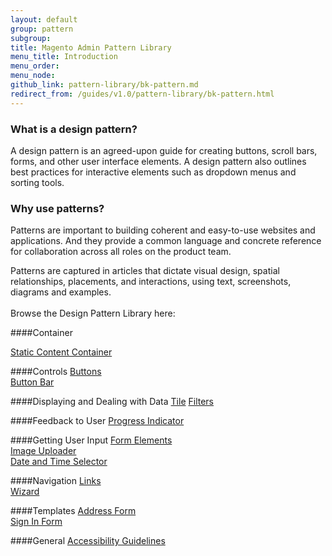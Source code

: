```yaml
---
layout: default
group: pattern
subgroup: 
title: Magento Admin Pattern Library
menu_title: Introduction
menu_order: 
menu_node: 
github_link: pattern-library/bk-pattern.md
redirect_from: /guides/v1.0/pattern-library/bk-pattern.html
---
```

<h3>What is a design pattern?</h3>
 
A design pattern is an agreed-upon guide for creating buttons, scroll bars, forms, and other user interface elements. A design pattern also outlines best practices for interactive elements such as dropdown menus and sorting tools.
 
<h3>Why use patterns?</h3>
 
Patterns are important to building coherent and easy-to-use websites and applications. And they provide a common language and concrete reference for collaboration across all roles on the product team.
 
Patterns are captured in articles that dictate visual design, spatial relationships, placements, and interactions, using text, screenshots, diagrams and examples.
<br> <br>
Browse the Design Pattern Library here:

####Container

<a href="containers/staticContentContainer/contentContainer.html">Static Content Container</a>

####Controls
<a href="controls/buttons/buttons.html">Buttons</a><br>
<a href="controls/button-bar/button-bar.html">Button Bar</a>

####Displaying and Dealing with Data
<a href="displaying-data/tile/tile.html">Tile</a>
<a href="filters/data-table-filters/filtering.html">Filters</a>


####Feedback to User
<a href="feedbackToUser/progressIndicator/progressIndicator.html">Progress Indicator</a>


####Getting User Input
<a href="getting-user-input/form_elements/form_elements.html">Form Elements</a><br>
<a href="getting-user-input/image_uploader/image_uploader.html">Image Uploader</a><br>
<a href="getting-user-input/image_uploader/image_uploader.html">Date and Time Selector</a>


####Navigation
<a href="navigation/links/links.html">Links</a><br>
<a href="navigation/wizard/wizard.html">Wizard</a><br>


####Templates
<a href="templates/address-form/address-form.html">Address Form</a><br>
<a href="templates/sign-in-form/sign-in-form.html">Sign In Form</a><br>


####General
<a href="general/accessibilityguideline/accessibilityGuideline.html">Accessibility Guidelines</a><br>





